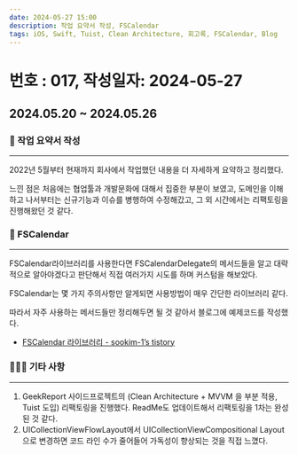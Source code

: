 ```yaml
---
date: 2024-05-27 15:00
description: 작업 요약서 작성, FSCalendar
tags: iOS, Swift, Tuist, Clean Architecture, 회고록, FSCalendar, Blog
---
```

# 번호 : 017, 작성일자: 2024-05-27

## 2024.05.20 ~ 2024.05.26
### 📗 작업 요약서 작성

---

2022년 5월부터 현재까지 회사에서 작업했던 내용을 더 자세하게 요약하고 정리했다.

느낀 점은 처음에는 협업툴과 개발문화에 대해서 집중한 부분이 보였고, 도메인을 이해하고 나서부터는 신규기능과 이슈를 병행하여 수정해갔고, 그 외 시간에서는 리팩토링을 진행해왔던 것 같다.

### 📅 FSCalendar

---

FSCalendar라이브러리를 사용한다면 FSCalendarDelegate의 메서드들을 알고 대략적으로 알아야겠다고 판단해서 직접 여러가지 시도를 하며 커스텀을 해보았다.

FSCalendar는 몇 가지 주의사항만 알게되면 사용방법이 매우 간단한 라이브러리 같다.

따라서 자주 사용하는 메서드들만 정리해두면 될 것 같아서 블로그에 예제코드를 작성했다.

- [FSCalendar 라이브러리 - sookim-1’s tistory](https://sookim-1.tistory.com/entry/iOS-FSCalendar)

### 🙋🏻‍♂️ 기타 사항

---

1. GeekReport 사이드프로젝트의 (Clean Architecture + MVVM 을 부분 적용, Tuist 도입) 리팩토링을 진행했다. ReadMe도 업데이트해서 리팩토링을 1차는 완성된 것 같다.
2. UICollectionViewFlowLayout에서 UICollectionViewCompositional Layout으로 변경하면 코드 라인 수가 줄어들어 가독성이 향상되는 것을 직접 느꼈다.


